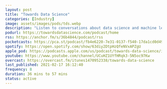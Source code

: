 ```yaml
---
layout: post
title: "Towards Data Science"
categories: [Industry]
image: assets/images/pods/tds.webp
description: "Listen to conversations about data science and machine learning. A Medium publication sharing concepts, ideas, and codes."
podurl: https://towardsdatascience.com/podcast/home
rss: https://anchor.fm/s/36b4844/podcast/rss
pocketcasts: https://pca.st/podcast/fb4e6220-7e31-0137-f540-17da1cd0d495
spotify: https://open.spotify.com/show/63diy2DtpHzQfeNVxAPZgU
apple_pod: https://podcasts.apple.com/us/podcast/towards-data-science/id1470952338
youtube: https://www.youtube.com/channel/UCuHZ1UYfHRqk3-5N5oc97Kw
overcast: https://overcast.fm/itunes1470952338/towards-data-science
last_published: 2021-02-17 16:12:40
frequency: 8
duration: 36 mins to 57 mins
status: active
---
```

